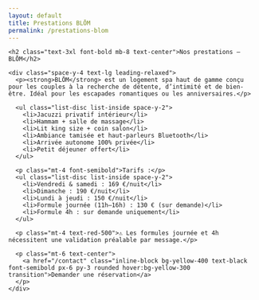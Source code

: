```yaml
---
layout: default
title: Prestations BLŌM
permalink: /prestations-blom
---
```


<section class="bg-black text-yellow-400 min-h-screen py-12 px-6 w-full">
  <div class="max-w-4xl mx-auto">

    <h2 class="text-3xl font-bold mb-8 text-center">Nos prestations – BLŌM</h2>

    <div class="space-y-4 text-lg leading-relaxed">
      <p><strong>BLŌM</strong> est un logement spa haut de gamme conçu pour les couples à la recherche de détente, d’intimité et de bien-être. Idéal pour les escapades romantiques ou les anniversaires.</p>

      <ul class="list-disc list-inside space-y-2">
        <li>Jacuzzi privatif intérieur</li>
        <li>Hammam + salle de massage</li>
        <li>Lit king size + coin salon</li>
        <li>Ambiance tamisée et haut-parleurs Bluetooth</li>
        <li>Arrivée autonome 100% privée</li>
        <li>Petit déjeuner offert</li>
      </ul>

      <p class="mt-4 font-semibold">Tarifs :</p>
      <ul class="list-disc list-inside space-y-2">
        <li>Vendredi & samedi : 169 €/nuit</li>
        <li>Dimanche : 190 €/nuit</li>
        <li>Lundi à jeudi : 150 €/nuit</li>
        <li>Formule journée (11h–16h) : 130 € (sur demande)</li>
        <li>Formule 4h : sur demande uniquement</li>
      </ul>

      <p class="mt-4 text-red-500">⚠️ Les formules journée et 4h nécessitent une validation préalable par message.</p>

      <p class="mt-6 text-center">
        <a href="/contact" class="inline-block bg-yellow-400 text-black font-semibold px-6 py-3 rounded hover:bg-yellow-300 transition">Demander une réservation</a>
      </p>
    </div>

  </div>
</section>
